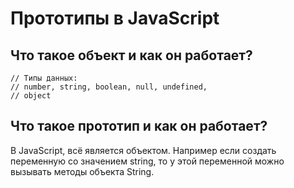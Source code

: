 # Прототипы в JavaScript

## Что такое объект и как он работает?
    // Типы данных:
    // number, string, boolean, null, undefined,
    // object

## Что такое прототип и как он работает?
В JavaScript, всё является объектом. Например если создать переменную со значением string, то у этой переменной можно вызывать методы объекта String.
